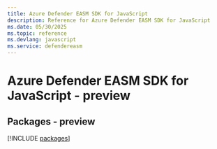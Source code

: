 ```yaml
---
title: Azure Defender EASM SDK for JavaScript
description: Reference for Azure Defender EASM SDK for JavaScript
ms.date: 05/30/2025
ms.topic: reference
ms.devlang: javascript
ms.service: defendereasm
---
```

# Azure Defender EASM SDK for JavaScript - preview
## Packages - preview
[!INCLUDE [packages](defender-easm-index.md)]